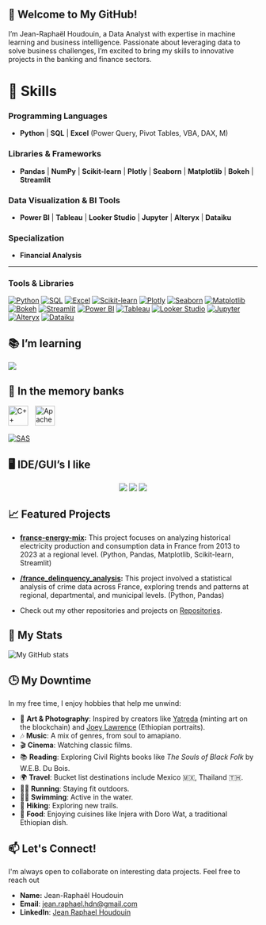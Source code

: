 👋 **Welcome to My GitHub!**
---
I’m Jean-Raphaël Houdouin, a Data Analyst with expertise in machine learning and business intelligence. Passionate about leveraging data to solve business challenges, I’m excited to bring my skills to innovative projects in the banking and finance sectors.

# 🔧 **Skills**

### **Programming Languages**  
- **Python** | **SQL** | **Excel** (Power Query, Pivot Tables, VBA, DAX, M)

### **Libraries & Frameworks**  
- **Pandas** | **NumPy** | **Scikit-learn** | **Plotly** | **Seaborn** | **Matplotlib** | **Bokeh** | **Streamlit**

### **Data Visualization & BI Tools**  
- **Power BI** | **Tableau** | **Looker Studio** | **Jupyter** | **Alteryx** | **Dataiku**

### **Specialization**  
- **Financial Analysis**  

---

### **Tools & Libraries**  

[![Python](https://img.shields.io/badge/Python-3776AB?style=for-the-badge&logo=python&logoColor=white)](https://www.python.org/)
[![SQL](https://img.shields.io/badge/SQL-4479A1?style=for-the-badge&logo=postgresql&logoColor=white)](https://www.postgresql.org/)
[![Excel](https://img.shields.io/badge/Excel-217346?style=for-the-badge&logo=microsoft-excel&logoColor=white)](https://www.microsoft.com/en-us/microsoft-365/excel)
[![Scikit-learn](https://img.shields.io/badge/Scikit--learn-F7931E?style=for-the-badge&logo=scikit-learn&logoColor=white)](https://scikit-learn.org/stable/)
[![Plotly](https://img.shields.io/badge/Plotly-3F4F75?style=for-the-badge&logo=plotly&logoColor=white)](https://plotly.com/)
[![Seaborn](https://img.shields.io/badge/Seaborn-4C72B0?style=for-the-badge&logo=seaborn&logoColor=white)](https://seaborn.pydata.org/)
[![Matplotlib](https://img.shields.io/badge/Matplotlib-11557C?style=for-the-badge&logo=matplotlib&logoColor=white)](https://matplotlib.org/)
[![Bokeh](https://img.shields.io/badge/Bokeh-FF7A05?style=for-the-badge&logo=bokeh&logoColor=white)](https://bokeh.org/)
[![Streamlit](https://img.shields.io/badge/Streamlit-FF4B4B?style=for-the-badge&logo=streamlit&logoColor=white)](https://streamlit.io/)
[![Power BI](https://img.shields.io/badge/PowerBI-F2C811?style=for-the-badge&logo=power-bi&logoColor=white)](https://powerbi.microsoft.com/)
[![Tableau](https://img.shields.io/badge/Tableau-E97627?style=for-the-badge&logo=tableau&logoColor=white)](https://www.tableau.com/)
[![Looker Studio](https://img.shields.io/badge/Looker_Studio-4285F4?style=for-the-badge&logo=google-data-studio&logoColor=white)](https://lookerstudio.google.com/)
[![Jupyter](https://img.shields.io/badge/Jupyter-F37626?style=for-the-badge&logo=jupyter&logoColor=white)](https://jupyter.org/)
[![Alteryx](https://img.shields.io/badge/Alteryx-097AB8?style=for-the-badge&logo=alteryx&logoColor=white)](https://www.alteryx.com/)
[![Dataiku](https://img.shields.io/badge/Dataiku-171C3A?style=for-the-badge&logo=dataiku&logoColor=white)](https://www.dataiku.com/)


## 📚 I’m learning

<td>
  <img src="https://skillicons.dev/icons?i=r" />
</td>

## 🧠 In the memory banks

<td>
  <span style="display: inline-block;">
    <img src="https://cdn.jsdelivr.net/npm/simple-icons@latest/icons/cplusplus.svg" alt="C++" style="width: 40px; height: 40px; margin-right: 10px;" />
  </span>
  <span style="display: inline-block;">
    <img src="https://cdn.jsdelivr.net/npm/simple-icons@latest/icons/apachespark.svg" alt="Apache Spark" style="width: 40px; height: 40px;" />
  </span>
</td>

[![SAS](https://img.shields.io/badge/SAS-00A8E8?style=for-the-badge&logo=sas&logoColor=white)](https://www.sas.com/)

## 🖥️ IDE/GUI’s I like

<p align="center">
<img src="https://img.shields.io/badge/Visual_Studio_Code-0078D4?style=for-the-badge&logo=visual%20studio%20code&logoColor=white" />
<img src="https://img.shields.io/badge/Jupyter-F37626?style=for-the-badge&logo=Jupyter&logoColor=white" />
<img src="https://img.shields.io/badge/PyCharm-000000?style=for-the-badge&logo=PyCharm&logoColor=white&color=black&labelColor=green" />
</p>

## 📈 Featured Projects

* **[france-energy-mix](https://github.com/rhoudouin/france-energy-mix):**  This project focuses on analyzing historical electricity production and consumption data in France from 2013 to 2023 at a regional level. (Python, Pandas, Matplotlib, Scikit-learn, Streamlit)
* **[/france_delinquency_analysis](https://github.com/rhoudouin/france_delinquency_analysis):** This project involved a statistical analysis of crime data across France, exploring trends and patterns at regional, departmental, and municipal levels. (Python, Pandas)
  
* Check out my other repositories and projects on [Repositories](https://github.com/rhoudouin?tab=repositories).

## 👤 My Stats
![My GitHub stats](https://github-readme-stats.vercel.app/api?username=rhoudouin&show_icons=true&theme=tranparent)

## 🕒 My Downtime

In my free time, I enjoy hobbies that help me unwind:

- 🎨 **Art & Photography**: Inspired by creators like [Yatreda](https://yatreda.com/) (minting art on the blockchain) and [Joey Lawrence](https://joeylshop.com/pages/exhibitions) (Ethiopian portraits).
- 🎶 **Music**: A mix of genres, from soul to amapiano.
- 🎬 **Cinema**: Watching classic films.
- 📚 **Reading**: Exploring Civil Rights books like *The Souls of Black Folk* by W.E.B. Du Bois.
- 🌍 **Travel**: Bucket list destinations include Mexico 🇲🇽, Thailand 🇹🇭.
- 🏃‍♂️ **Running**: Staying fit outdoors.
- 🏊‍♂️ **Swimming**: Active in the water.
- 🥾 **Hiking**: Exploring new trails.
- 🍲 **Food**: Enjoying cuisines like Injera with Doro Wat, a traditional Ethiopian dish.

## 📫 Let's Connect!

I'm always open to collaborate on interesting data projects. Feel free to reach out

* **Name:** Jean-Raphaël Houdouin
* **Email**: jean.raphael.hdn@gmail.com
* **LinkedIn**: [Jean Raphael Houdouin](https://linkedin.com/in/jeanraphaelhoudouin)

